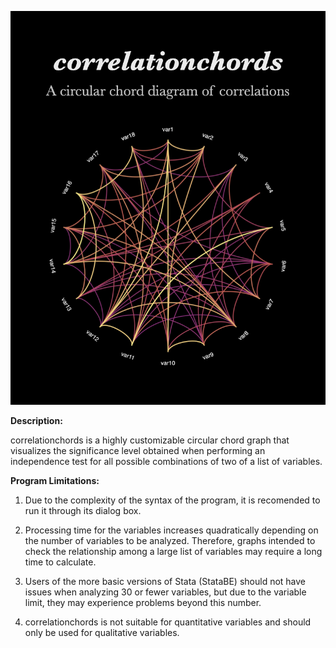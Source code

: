 ![Portada](images/cover.jpeg)

<b>Description:</b>

correlationchords is a highly customizable circular chord graph that visualizes the significance level obtained when performing an independence test for all possible combinations of two of a list of variables.

<b>Program Limitations:</b>

1. Due to the complexity of the syntax of the program, it is recomended to run it through its dialog box.

2. Processing time for the variables increases quadratically depending on the number of variables to be analyzed. Therefore, graphs intended to check the relationship among a large list of variables may require a long time to calculate.

3. Users of the more basic versions of Stata (StataBE) should not have issues when analyzing 30 or fewer variables, but due to the variable limit, they may experience problems beyond this number.

4. correlationchords is not suitable for quantitative variables and should only be used for qualitative variables.
